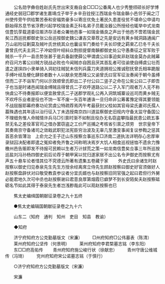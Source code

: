 <!-- { "loadSidebar": true } -->
　　公名勋字彝伯姓赵氏先世出宋支裔自金□□□公番禺人也少秀整颀硕长好学博通经史弱冠□郡学诸生嘉靖戊子举于乡辛丑铨授江西瑞金令瑞金贑小邑邻于闽之汀州使传旁午供给繁苦泰和安福势豪多以寄庄优免土著民久患差役贫不堪命公申请均繇始得苏息节省浮费兴起学校瑞金素乏科名弟子员戴汝器公所授经也辄举中式龙南信豊饥莩载道委往赈济存活者众署他邑事一如瑞金循良之声出于他邑不啻若瑞金民矣江西巡抚都御史张公岳巡按御史魏公谦吉交章荐之先是安远有黄乡贼洞路通闽广万山岩险征剿莫及贼叶氏世统其众也曩设军门奏给千夫长印使之羁束乙巳冬千夫长妻曾氏代夫主洞二子冲幼侄叶经紏众剽掠提督南贑都御史处公守愚奏征之官军败于贼杀一千户一县丞势张甚于是兵备副使薛公甲谓虞公曰事迫矣非赵瑞金莫办此贼幕府召问方畧公曰贼方锐战必败也今闻贼亦自困且厌其首乱者可往谕使自缚虞公壮而遣之遂挟四小隶单骑入洞初往贼犹未信列兵露刀夹道拥视公推诚慰抚曾氏相率跪服手缚叶经及梗化肆掠者数十人以献余党悉降公又谕曾氏曰官军征汝奏闻于朝今虽缚侄而二子不诣军门何以示效顺曾氏即出二子付公曰二竖子之命在公矣公曰二子即吾子也当是时诸邑闻瑞金缚贼且得曾氏二子欢呼道路公以二子入军门观者万人无不称快虞公不待奏报即以便宜赦曾氏二子送郡学观礼公再入洞筑城寨设巡司而黄乡贼无不欢呼乐业者是役也不饷一军不废一矢百年逋诛一旦归命非公筹畧豫定得其要领能不战屈服耶幕府奏功论赏虞公特疏荐焉丙午考最获封父桂如其官母梁氏妻邓氏孺人葢殊遇也其年适以治行征入丁未选授南京四川道监察御史旧规内守备太监守备国公不理细务惟人命贼情许兵马□引禀时渐不如制且役办无名窃盗攀指最民患公疏五事禁无名之差役革官司之借办罢窃盗之工价严巡捕之考核省引禀之烦劳　世宗皇帝下其奏南京守备诸司之敛戢武职犯法宪臣穷治波及无辜几至激变事闻复议参鞫之惩其首恶余皆薄治　上俞允之壬子迁山东按察佥事巡东□济南二道执法详明存心忠厚审录狱囚决配者即遣之冤抑者免齐鲁之间称明决焉岁大饥人相食巡视拯恤不遗余力豫檄州邑告赈即发不待报可民赖以生者万计捄荒之策一如龙南信豊矣佥事三年所巡按巡盐刘冯孙杨四御史前后论荐于朝甲寅以忧归遂家居不出公名令尹御史而按察尤有声五十悬车论者惜其位不究德云所著有遗集五卷藏于家 
　　外史氏曰余诸生时赵按察以御史归见泰泉先生先生方授余经离席立侍先生顾赵按察曰御史好官须做好人赵按察盘辟伏对曰敬受教袁参议者分宜氏婿也与赵按察旧同官强之起曰君但行外舅必能君地久次可中丞也赵按察谢曰君意良厚第烟霞巳癖梦不到长安陌矣夫赵按察砥砺名节如此其得于泰泉先生者岂浅尠哉此可以观赵按察也巳 

　　焦太史编缉国朝献征录卷之九十五终 

　　●焦太史编辑国朝献征录卷之九十六 

　　山东二（知府　通判　知州　吏目　知县　教谕） 

　　◆知府 

　　济宁府知府方公克勤墓版文（宋濂） 
　　□州府知府□公伟墓表（陈清） 
　　莱州府知府公坚传（何景明） 
　　莱州府知府李君楘墓志铭（李东阳） 
　　东□□府高佑传 
　　青州府知府施公峻行状（徐献忠） 
　　青州守唐公维城传（冯琦） 
　　兖州府知府宋公诺墓志铭（于慎行） 

　　○济宁府知府方公克勤墓版文（宋濂） 

　　宋濂 
